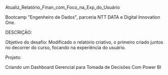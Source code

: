 Atualiz_Relatório_Finan_com_Foco_na_Exp_do_Usuário

Bootcamp "Engenheiro de Dados", parceria NTT DATA e Digital Innovation One.

DESCRIÇÃO:

Objetivo do desafio: Modificado o relatório criativo, 
o primeiro criado juntos no decorrer do curso, 
focando na experiência do usuário. 

Projeto:

Criando um Dashboard Gerencial para Tomada de Decisões Com Power BI

